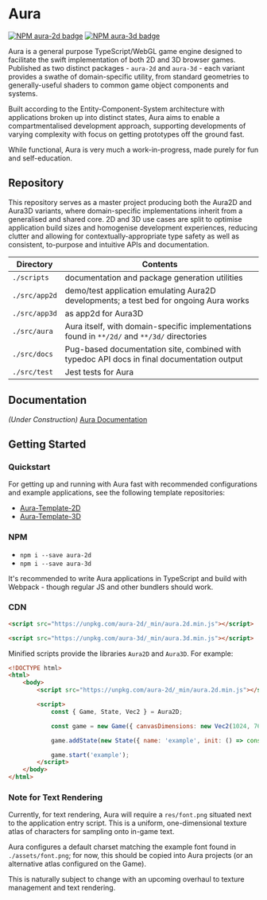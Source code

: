 # Aura

[![NPM aura-2d badge](https://badge.fury.io/js/aura-2d.svg)](https://badge.fury.io/js/aura-2d)
[![NPM aura-3d badge](https://badge.fury.io/js/aura-3d.svg)](https://badge.fury.io/js/aura-3d)

Aura is a general purpose TypeScript/WebGL game engine designed to facilitate the swift implementation of both 2D and 3D browser games. Published as two distinct packages - `aura-2d` and `aura-3d` - each variant provides a swathe of domain-specific utility, from standard geometries to generally-useful shaders to common game object components and systems.

Built according to the Entity-Component-System architecture with applications broken up into distinct states, Aura aims to enable a compartmentalised development approach, supporting developments of varying complexity with focus on getting prototypes off the ground fast.

While functional, Aura is very much a work-in-progress, made purely for fun and self-education.


## Repository

This repository serves as a master project producing both the Aura2D and Aura3D variants, where domain-specific implementations inherit from a generalised and shared core. 2D and 3D use cases are split to optimise application build sizes and homogenise development experiences, reducing clutter and allowing for contextually-appropriate type safety as well as consistent, to-purpose and intuitive APIs and documentation.

| Directory     | Contents                                                                                                      |
| ------------- | ------------------------------------------------------------------------------------------------------------- |
| `./scripts`   | documentation and package generation utilities                                                                |
| `./src/app2d` | demo/test application emulating Aura2D developments; a test bed for ongoing Aura works                        |
| `./src/app3d` | as app2d for Aura3D                                                                                           |
| `./src/aura`  | Aura itself, with domain-specific implementations found in `**/2d/` and `**/3d/` directories                  |
| `./src/docs`  | Pug-based documentation site, combined with typedoc API docs in final documentation output                    |
| `./src/test`  | Jest tests for Aura                                                                                           |


## Documentation

*(Under Construction)* [Aura Documentation](https://optionallychained.github.io/Aura/)


## Getting Started


### Quickstart

For getting up and running with Aura fast with recommended configurations and example applications, see the following template repositories:
- [Aura-Template-2D](https://github.com/optionallychained/Aura-Template-2D)
- [Aura-Template-3D](https://github.com/optionallychained/Aura-Template-3D)


### NPM

- `npm i --save aura-2d`
- `npm i --save aura-3d`

It's recommended to write Aura applications in TypeScript and build with Webpack - though regular JS and other bundlers should work.


### CDN

```html
<script src="https://unpkg.com/aura-2d/_min/aura.2d.min.js"></script>
```
```html
<script src="https://unpkg.com/aura-3d/_min/aura.3d.min.js"></script>
```

Minified scripts provide the libraries `Aura2D` and `Aura3D`. For example:

```html
<!DOCTYPE html>
<html>
    <body>
        <script src="https://unpkg.com/aura-2d/_min/aura.2d.min.js"></script>

        <script>
            const { Game, State, Vec2 } = Aura2D;

            const game = new Game({ canvasDimensions: new Vec2(1024, 768) });

            game.addState(new State({ name: 'example', init: () => console.log('Aura2D'), tick: () => {} }));

            game.start('example');
        </script>
    </body>
</html>
```


### Note for Text Rendering

Currently, for text rendering, Aura will require a `res/font.png` situated next to the application entry script. This is a uniform, one-dimensional texture atlas of characters for sampling onto in-game text.

Aura configures a default charset matching the example font found in `./assets/font.png`; for now, this should be copied into Aura projects (or an alternative atlas configured on the Game).

This is naturally subject to change with an upcoming overhaul to texture management and text rendering.
